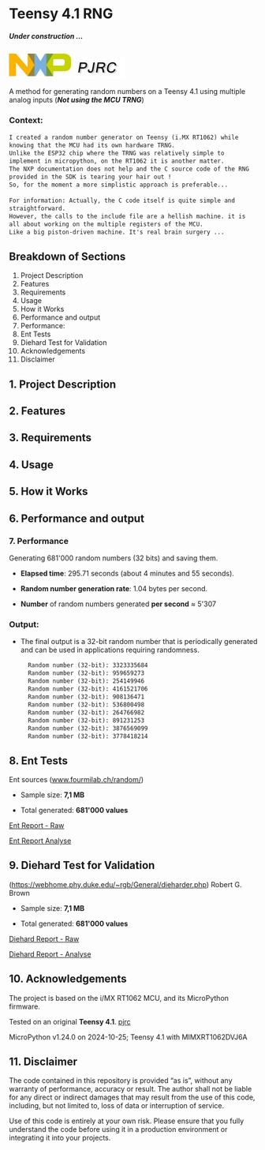 # Teensy 4.1 RNG
##### Under construction ...

![Image locale](https://github.com/MicroControleurMonde/Teensy_4.1_RNG/blob/main/Reports/NXP.jpg)
![Image locale](https://github.com/MicroControleurMonde/Teensy_4.1_RNG/blob/main/Reports/PJRC.logo.jpg)

A method for generating random numbers on a Teensy 4.1 using multiple analog inputs (_**Not using the MCU TRNG**_)

### Context:
    I created a random number generator on Teensy (i.MX RT1062) while knowing that the MCU had its own hardware TRNG. 
    Unlike the ESP32 chip where the TRNG was relatively simple to implement in micropython, on the RT1062 it is another matter. 
    The NXP documentation does not help and the C source code of the RNG provided in the SDK is tearing your hair out !
    So, for the moment a more simplistic approach is preferable...

    For information: Actually, the C code itself is quite simple and straightforward. 
    However, the calls to the include file are a hellish machine. it is all about working on the multiple registers of the MCU.
    Like a big piston-driven machine. It's real brain surgery ...

## Breakdown of Sections

1. Project Description
2. Features
3. Requirements
4. Usage
5. How it Works
6. Performance and output
7. Performance:
8. Ent Tests
9. Diehard Test for Validation
10. Acknowledgements
11. Disclaimer

## 1. Project Description

## 2. Features

## 3. Requirements

## 4. Usage

## 5. How it Works

## 6. Performance and output

### 7. Performance

Generating 681'000 random numbers (32 bits) and saving them.

- **Elapsed time**: 295.71 seconds (about 4 minutes and 55 seconds).

- **Random number generation rate**: 1.04 bytes per second.

- **Number** of random numbers generated **per second** ≈ 5'307

### Output:
- The final output is a 32-bit random number that is periodically generated and can be used in applications requiring randomness.
  
        Random number (32-bit): 3323335684
        Random number (32-bit): 959659273
        Random number (32-bit): 254149946
        Random number (32-bit): 4161521706
        Random number (32-bit): 908136471
        Random number (32-bit): 536800498
        Random number (32-bit): 264766982
        Random number (32-bit): 891231253
        Random number (32-bit): 3876569099
        Random number (32-bit): 3778418214

## 8. Ent Tests

Ent sources (www.fourmilab.ch/random/)

- Sample size: **7,1 MB**

- Total generated: **681'000 values**

[Ent Report - Raw](https://github.com/MicroControleurMonde/Teensy_4.1_RNG/blob/main/Reports/Ent_Teensy_681'000.txt)

[Ent Report Analyse](https://github.com/MicroControleurMonde/Teensy_4.1_RNG/blob/main/Reports/Ent_Teensy_681'000.md)

## 9. Diehard Test for Validation
(https://webhome.phy.duke.edu/~rgb/General/dieharder.php) Robert G. Brown

- Sample size: **7,1 MB**

- Total generated: **681'000 values**

[Diehard Report - Raw](https://github.com/MicroControleurMonde/Teensy_4.1_RNG/blob/main/Reports/Dieharder_Teensy_681'000.txt)

[Diehard Report - Analyse](https://github.com/MicroControleurMonde/Teensy_4.1_RNG/blob/main/Reports/Dieharder_Teensy_681'000.md)


## 10. Acknowledgements

The project is based on the i/MX RT1062 MCU, and its MicroPython firmware.

Tested on an original **Teensy 4.1**. [pjrc](https://www.pjrc.com/store/teensy41.html)

MicroPython v1.24.0 on 2024-10-25; Teensy 4.1 with MIMXRT1062DVJ6A

## 11. Disclaimer

The code contained in this repository is provided “as is”, without any warranty of performance, accuracy or result. The author shall not be liable for any direct or indirect damages that may result from the use of this code, including, but not limited to, loss of data or interruption of service.

Use of this code is entirely at your own risk. Please ensure that you fully understand the code before using it in a production environment or integrating it into your projects.

